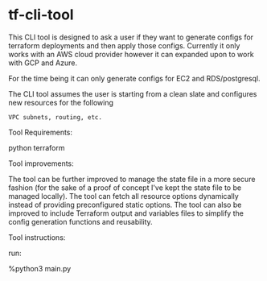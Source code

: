 # tf-cli-tool

This CLI tool is designed to ask a user if they want to generate configs for terraform deployments and then apply those configs. Currently it only works with an AWS cloud provider however it can expanded upon to work with GCP and Azure.

For the time being it can only generate configs for EC2 and RDS/postgresql.

The CLI tool assumes the user is starting from a clean slate and configures new resources for the following

    VPC subnets, routing, etc.

Tool Requirements:

python
terraform


Tool improvements:

The tool can be further improved to manage the state file in a more secure fashion (for the sake of a proof of concept I've kept the state file to be managed locally). The tool can fetch all resource options dynamically instead of providing preconfigured static options. The tool can also be improved to include Terraform output and variables files to simplify the config generation functions and reusability.

Tool instructions:

run: 

%python3 main.py